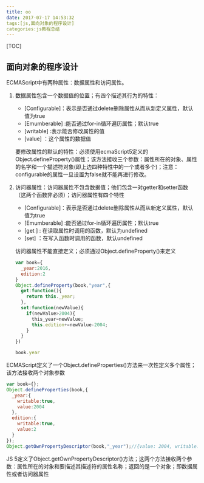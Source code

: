 ```yaml
---
title: oo
date: 2017-07-17 14:53:32
tags:[js,面向对象的程序设计]
categories:js教程总结
---
```


[TOC]

## 面向对象的程序设计

ECMAScript中有两种属性：数据属性和访问属性。

1.   数据属性包含一个数据值的位置；有四个描述其行为的特性：

     *    [Configurable]：表示是否通过delete删除属性从而从新定义属性，默认值为true
     *    [Emumberable] :能否通过for-in循环遍历属性；默认true
     *    [writable] :表示能否修改属性的值
     *    [value] ：这个属性的数据值

     要修改属性的默认的特性：必须使用ecmaScript5定义的Object.defineProperty()属性；该方法接收三个参数：属性所在的对象、属性的名字和一个描述符对象(即上边四种特性中的一个或者多个)；注意：configurable的属性一旦设置为false就不能再进行修改。

2.   访问器属性：访问器属性不包含数据值；他们包含一对getter和setter函数（这两个函数非必须）；访问器属性有四个特性

     *    [Configurable]：表示是否通过delete删除属性从而从新定义属性，默认值为true
     *    [Emumberable] :能否通过for-in循环遍历属性；默认true
     *    [get ] : 在读取属性时调用的函数，默认为undefined
     *    [set] ：在写入函数时调用的函数，默认undefined

     访问器属性不能直接定义；必须通过Object.defineProperty()来定义

     ~~~javascript
     var book={
       _year:2016,
       edition:2
     }
     Object.defineProperty(book,"year",{
       get:function(){
         return this._year;
       },
       set:function(newValue){
         if(newValue>2004){
           this_year=newValue;
           this.edition+=newValue-2004;
         }
       }
     })

     book.year
     ~~~

ECMAScript定义了一个Object.defineProperties()方法来一次性定义多个属性；该方法接收两个对象参数

~~~javascript
var book={};
Object.defineProperties(book,{
  _year:{
    writable:true,
    value:2004
  },
  edition:{
    writable:true,
    value:2
  }
});
Object.getOwnPropertyDescriptor(book,"_year");//{value: 2004, writable: true, enumerable: false, configurable: false}
~~~

JS 5定义了Object.getOwnPropertyDescriptor()方法；这两个方法接收两个参数：属性所在的对象和要描述其描述符的属性名称；返回的是一个对象；即数据属性或者访问器属性